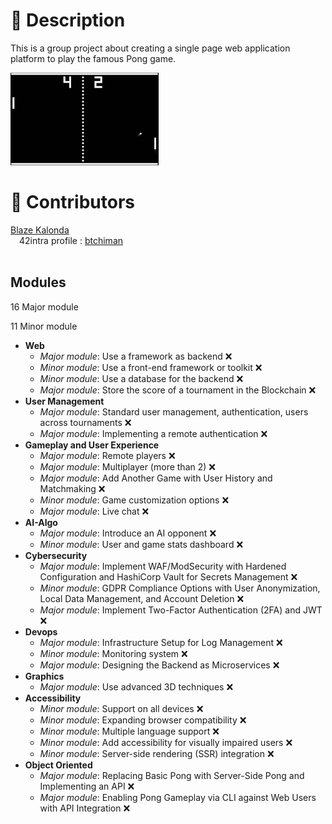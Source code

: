 
# 🚀 Description

This is a group project about creating a single page web application platform to play the famous Pong game.

<img src="src/assets/pong.png">
<br/>

# 🧠 Contributors

[Blaze Kalonda](https://github.com/blaisek)<br/>
&emsp;42intra profile : [btchiman](https://profile.intra.42.fr/users/btchiman) <br/>
<br/>




## Modules

16 Major module

11 Minor module

- **Web**
    - *Major module*: Use a framework as backend :x:
    - *Minor module*: Use a front-end framework or toolkit :x:
    - *Minor module*: Use a database for the backend :x:
    - *Major module*: Store the score of a tournament in the Blockchain :x:
- **User Management**
    - *Major module*: Standard user management, authentication, users across tournaments :x:
    - *Major module*: Implementing a remote authentication :x:
- **Gameplay and User Experience**
    - *Major module*: Remote players :x:
    - *Major module*: Multiplayer (more than 2) :x:
    - *Major module*: Add Another Game with User History and Matchmaking :x:
    - *Minor module*: Game customization options :x:
    - *Major module*: Live chat :x:
- **AI-Algo**
    - *Major module*: Introduce an AI opponent :x:
    - *Minor module*: User and game stats dashboard :x:
- **Cybersecurity**
    - *Major module*: Implement WAF/ModSecurity with Hardened Configuration and HashiCorp Vault for Secrets Management :x:
    - *Minor module*: GDPR Compliance Options with User Anonymization, Local Data Management, and Account Deletion :x:
    - *Major module*: Implement Two-Factor Authentication (2FA) and JWT :x:
- **Devops**
    - *Major module*: Infrastructure Setup for Log Management :x:
    - *Minor module*: Monitoring system :x:
    - *Major module*: Designing the Backend as Microservices :x:
- **Graphics**
    - *Major module*: Use advanced 3D techniques :x:
- **Accessibility**
    - *Minor module*: Support on all devices :x:
    - *Minor module*: Expanding browser compatibility :x:
    - *Minor module*: Multiple language support :x:
    - *Minor module*: Add accessibility for visually impaired users :x:
    - *Minor module*: Server-side rendering (SSR) integration :x:
- **Object Oriented**
    - *Major module*: Replacing Basic Pong with Server-Side Pong and Implementing an API :x:
    - *Major module*: Enabling Pong Gameplay via CLI against Web Users with API Integration :x: